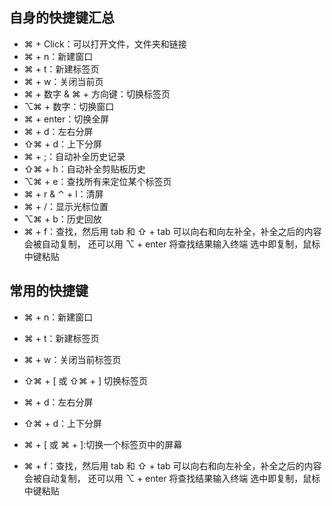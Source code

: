 ## 自身的快捷键汇总

- ⌘ + Click：可以打开文件，文件夹和链接
- ⌘ + n：新建窗口
- ⌘ + t：新建标签页
- ⌘ + w：关闭当前页
- ⌘ + 数字 & ⌘ + 方向键：切换标签页
- ⌥⌘ + 数字：切换窗口
- ⌘ + enter：切换全屏
- ⌘ + d：左右分屏
- ⇧⌘ + d：上下分屏
- ⌘ + ;：自动补全历史记录
- ⇧⌘ + h：自动补全剪贴板历史
- ⌥⌘ + e：查找所有来定位某个标签页
- ⌘ + r & ⌃ + l：清屏
- ⌘ + /：显示光标位置
- ⌥⌘ + b：历史回放
- ⌘ + f：查找，然后用 tab 和 ⇧ + tab 可以向右和向左补全，补全之后的内容会被自动复制， 还可以用 ⌥ + enter 将查找结果输入终端
选中即复制，鼠标中键粘贴

## 常用的快捷键
- ⌘ + n：新建窗口
- ⌘ + t：新建标签页
- ⌘ + w：关闭当前标签页
- ⇧⌘ + [ 或 ⇧⌘ + ] 切换标签页

- ⌘ + d：左右分屏
- ⇧⌘ + d：上下分屏
- ⌘ + [ 或 ⌘ + ]:切换一个标签页中的屏幕
- ⌘ + f：查找，然后用 tab 和 ⇧ + tab 可以向右和向左补全，补全之后的内容会被自动复制， 还可以用 ⌥ + enter 将查找结果输入终端
选中即复制，鼠标中键粘贴
